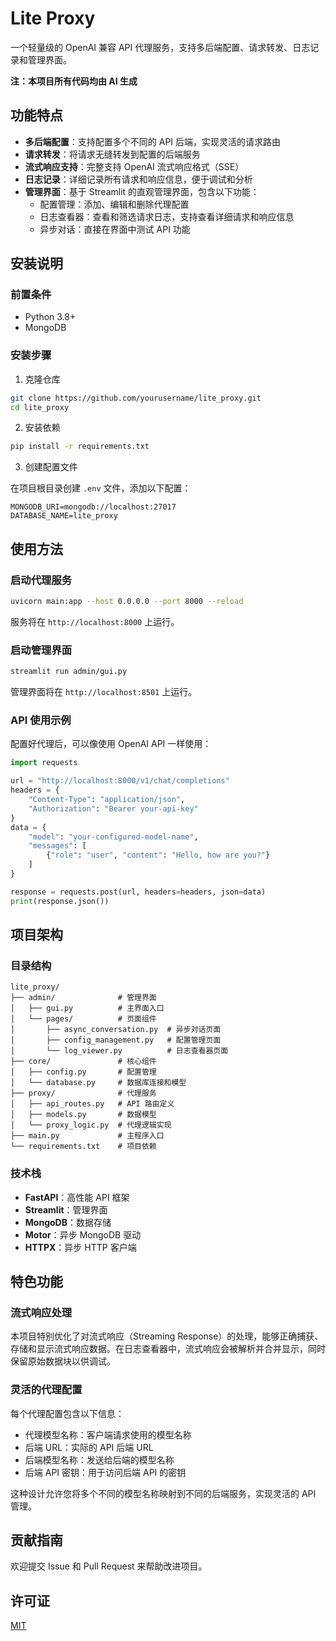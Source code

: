 # Lite Proxy

一个轻量级的 OpenAI 兼容 API 代理服务，支持多后端配置、请求转发、日志记录和管理界面。

**注：本项目所有代码均由 AI 生成** 

## 功能特点

- **多后端配置**：支持配置多个不同的 API 后端，实现灵活的请求路由
- **请求转发**：将请求无缝转发到配置的后端服务
- **流式响应支持**：完整支持 OpenAI 流式响应格式（SSE）
- **日志记录**：详细记录所有请求和响应信息，便于调试和分析
- **管理界面**：基于 Streamlit 的直观管理界面，包含以下功能：
  - 配置管理：添加、编辑和删除代理配置
  - 日志查看器：查看和筛选请求日志，支持查看详细请求和响应信息
  - 异步对话：直接在界面中测试 API 功能

## 安装说明

### 前置条件

- Python 3.8+
- MongoDB

### 安装步骤

1. 克隆仓库

```bash
git clone https://github.com/yourusername/lite_proxy.git
cd lite_proxy
```

2. 安装依赖

```bash
pip install -r requirements.txt
```

3. 创建配置文件

在项目根目录创建 `.env` 文件，添加以下配置：

```
MONGODB_URI=mongodb://localhost:27017
DATABASE_NAME=lite_proxy
```

## 使用方法

### 启动代理服务

```bash
uvicorn main:app --host 0.0.0.0 --port 8000 --reload
```

服务将在 `http://localhost:8000` 上运行。

### 启动管理界面

```bash
streamlit run admin/gui.py
```

管理界面将在 `http://localhost:8501` 上运行。

### API 使用示例

配置好代理后，可以像使用 OpenAI API 一样使用：

```python
import requests

url = "http://localhost:8000/v1/chat/completions"
headers = {
    "Content-Type": "application/json",
    "Authorization": "Bearer your-api-key"
}
data = {
    "model": "your-configured-model-name",
    "messages": [
        {"role": "user", "content": "Hello, how are you?"}
    ]
}

response = requests.post(url, headers=headers, json=data)
print(response.json())
```

## 项目架构

### 目录结构

```
lite_proxy/
├── admin/              # 管理界面
│   ├── gui.py          # 主界面入口
│   └── pages/          # 页面组件
│       ├── async_conversation.py  # 异步对话页面
│       ├── config_management.py   # 配置管理页面
│       └── log_viewer.py          # 日志查看器页面
├── core/               # 核心组件
│   ├── config.py       # 配置管理
│   └── database.py     # 数据库连接和模型
├── proxy/              # 代理服务
│   ├── api_routes.py   # API 路由定义
│   ├── models.py       # 数据模型
│   └── proxy_logic.py  # 代理逻辑实现
├── main.py             # 主程序入口
└── requirements.txt    # 项目依赖
```

### 技术栈

- **FastAPI**：高性能 API 框架
- **Streamlit**：管理界面
- **MongoDB**：数据存储
- **Motor**：异步 MongoDB 驱动
- **HTTPX**：异步 HTTP 客户端

## 特色功能

### 流式响应处理

本项目特别优化了对流式响应（Streaming Response）的处理，能够正确捕获、存储和显示流式响应数据。在日志查看器中，流式响应会被解析并合并显示，同时保留原始数据块以供调试。

### 灵活的代理配置

每个代理配置包含以下信息：
- 代理模型名称：客户端请求使用的模型名称
- 后端 URL：实际的 API 后端 URL
- 后端模型名称：发送给后端的模型名称
- 后端 API 密钥：用于访问后端 API 的密钥

这种设计允许您将多个不同的模型名称映射到不同的后端服务，实现灵活的 API 管理。

## 贡献指南

欢迎提交 Issue 和 Pull Request 来帮助改进项目。

## 许可证

[MIT](LICENSE)
